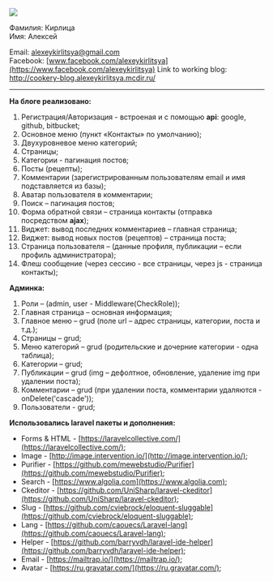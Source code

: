 ![](https://avatars2.githubusercontent.com/u/31931131?s=460&v=4)

Фамилия: Кирлица  
Имя: Алексей

  
Email: alexeykirlitsya@gmail.com  
Facebook: [www.facebook.com/alexeykirlitsya](https://www.facebook.com/alexeykirlitsya)
Link to working blog: http://cookery-blog.alexeykirlitsya.mcdir.ru/

* * *

**На блоге реализовано:**

1.  Регистрация/Авторизация - встроеная и с помощью **api**: google, github, bitbucket;
2.  Основное меню (пункт «Контакты» по умолчанию);
3.  Двухуровневое меню категорий;
4.  Страницы;
5.  Категории - пагинация постов;
6.  Посты (рецепты);
7.  Комментарии (зарегистрированным пользователям email и имя подставляется из базы);
8.  Аватар пользователя в комментарии;
9.  Поиск – пагинация постов;
10.  Форма обратной связи – страница контакты (отправка посредством **ajax**);
11.  Виджет: вывод последних комментариев – главная страница;
12.  Виджет: вывод новых постов (рецептов) – страница поста;
13.  Страница пользователя – (данные профиля, публикации – если профиль администратора);
14.  Флеш сообщение (через сессию - все страницы, через js - страница контакты);

**Админка:**

1.  Роли – (admin, user - Middleware(CheckRole));
2.  Главная страница – основная информация;
3.  Главное меню – grud (поле url – адрес страницы, категории, поста и т.д.);
4.  Страницы – grud;
5.  Меню категорий – grud (родительские и дочерние категории - одна таблица);
6.  Категории – grud;
7.  Публикации – grud (img – дефолтное, обновление, удаление img при удалении поста);
8.  Комментарии – grud (при удалении поста, комментарии удаляются - onDelete('cascade'));
9.  Пользователи - grud;

**Использовались laravel пакеты и дополнения:**

*   Forms & HTML - [https://laravelcollective.com/](https://laravelcollective.com/);
*   Image - [http://image.intervention.io/](http://image.intervention.io/);
*   Purifier - [https://github.com/mewebstudio/Purifier](https://github.com/mewebstudio/Purifier);
*   Search - [https://www.algolia.com](https://www.algolia.com);
*   Ckeditor - [https://github.com/UniSharp/laravel-ckeditor](https://github.com/UniSharp/laravel-ckeditor);
*   Slug - [https://github.com/cviebrock/eloquent-sluggable](https://github.com/cviebrock/eloquent-sluggable);
*   Lang - [https://github.com/caouecs/Laravel-lang](https://github.com/caouecs/Laravel-lang);
*   Helper - [https://github.com/barryvdh/laravel-ide-helper](https://github.com/barryvdh/laravel-ide-helper);
*   Email - [https://mailtrap.io/](https://mailtrap.io/);
*   Avatar - [https://ru.gravatar.com/](https://ru.gravatar.com/);
